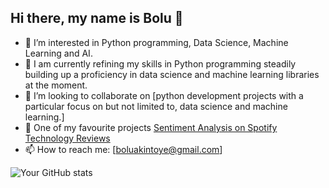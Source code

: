 ## Hi there, my name is Bolu 👋
- 👀 I’m interested in Python programming, Data Science, Machine Learning and AI.
- 🌱 I am currently refining my skills in Python programming steadily building up a proficiency in data science and machine learning libraries at the moment.
- 👯 I’m looking to collaborate on [python development projects with a particular focus on but not limited to, data science and machine learning.]
- 🌟 One of my favourite projects [Sentiment Analysis on Spotify Technology Reviews](https://github.com/Boluwahduro/Spotify-Tech-Sentiment-Analysis)
- 📫 How to reach me: [boluakintoye@gmail.com]

![Your GitHub stats](https://github-readme-stats.vercel.app/api?username=Boluwahduro&show_icons=true)
